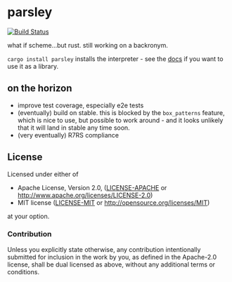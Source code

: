 # parsley

[![Build Status](https://travis-ci.org/g-s-k/parsley.svg?branch=master)](https://travis-ci.org/g-s-k/parsley)

what if scheme...but rust. still working on a backronym.

`cargo install parsley` installs the interpreter - see the
[docs](https://docs.rs/parsley) if you want to use it as a library.

## on the horizon

- improve test coverage, especially e2e tests
- (eventually) build on stable. this is blocked by the `box_patterns` feature,
  which is nice to use, but possible to work around - and it looks unlikely that
  it will land in stable any time soon.
- (very eventually) R7RS compliance

## License

Licensed under either of

- Apache License, Version 2.0, ([LICENSE-APACHE](./LICENSE-APACHE) or http://www.apache.org/licenses/LICENSE-2.0)
- MIT license ([LICENSE-MIT](./LICENSE-MIT) or http://opensource.org/licenses/MIT)

at your option.

### Contribution

Unless you explicitly state otherwise, any contribution intentionally submitted for inclusion in the work by you, as defined in the Apache-2.0 license, shall be dual licensed as above, without any additional terms or conditions.
